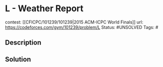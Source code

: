 # L - Weather Report

contest: [[CFICPC/101239/101239|2015 ACM-ICPC World Finals]]
url: https://codeforces.com/gym/101239/problem/L
Status: #UNSOLVED
Tags: #

## Description

## Solution

